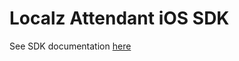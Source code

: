 # Localz Attendant iOS SDK

See SDK documentation [here](https://localz.github.io/localz-attendant-sdk-docs)

